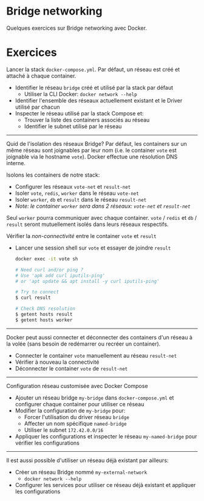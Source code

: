 # Bridge networking

Quelques exercices sur Bridge networking avec Docker.

# Exercices

Lancer la stack `docker-compose.yml`. Par défaut, un réseau est créé et attaché à chaque container.


- Identifier le réseau `bridge` créé et utilisé par la stack par défaut
  - Utiliser la CLI Docker: `docker network --help` 
- Identifier l'ensemble des réseaux actuellement existant et le Driver utilisé par chacun
- Inspecter le réseau utilisé par la stack Compose et:
  - Trouver la liste des containers associés au réseau
  - Identifier le subnet utilisé par le réseau

---

Quid de l'isolation des réseaux Bridge? Par défaut, les containers sur un même réseau sont joignables par leur nom (i.e. le container `vote` est joignable via le hostname `vote`). Docker effectue une résolution DNS interne.

Isolons les containers de notre stack:
- Configurer les réseaux `vote-net` et `result-net`
- Isoler `vote`, `redis`, `worker` dans le réseau `vote-net`
- Isoler `worker`, `db` et `result` dans le réseau `result-net`
- _Note: le container `worker` sera dans 2 réseaux: `vote-net` et `result-net`_

Seul `worker` pourra communiquer avec chaque container. `vote` / `redis` et `db` / `result` seront mutuellement isolés dans leurs réseaux respectifs. 


Vérifier la *non-connectivité* entre le container `vote` et  `result`
- Lancer une session shell sur `vote`  et essayer de joindre `result`
    ```sh
    docker exec -it vote sh

    # Need curl and/or ping ?
    # Use 'apk add curl iputils-ping' 
    # or 'apt update && apt install -y curl iputils-ping'
    
    # Try to connect
    $ curl result

    # Check DNS resolution
    $ getent hosts result
    $ getent hosts worker
    ```

---

Docker peut aussi connecter et déconnecter des containers d'un réseau à la volée (sans besoin de redémarrer ou recréer un container).

- Connecter le container `vote` manuellement au réseau `result-net`
- Vérifier à nouveau la connectivité
- Déconnecter le container `vote` de `result-net`

---

Configuration réseau customisée avec Docker Compose

- Ajouter un réseau bridge `my-bridge` dans `docker-compose.yml` et configurer chaque container pour utiliser ce réseau
- Modifier la configuration de `my-bridge` pour:
  - Forcer l'utilisation du driver réseau `bridge`
  - Affecter un nom spécifique `named-bridge`
  - Utiliser le subnet `172.42.0.0/16` 
- Appliquer les configurations et inspecter le réseau `my-named-bridge` pour vérifier les configurations 

---

Il est aussi possible d'utiliser un réseau déjà existant par ailleurs:

- Créer un réseau Bridge nommé `my-external-network`
  - `docker network --help`
- Configurer les services pour utiliser ce réseau déjà existant et appliquer les configurations 
